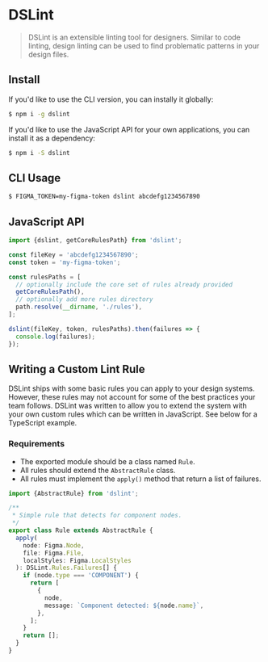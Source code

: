 # DSLint

> DSLint is an extensible linting tool for designers. Similar to code linting, design linting can be used to find problematic patterns in your design files.

## Install

If you'd like to use the CLI version, you can instally it globally:

```bash
$ npm i -g dslint
```

If you'd like to use the JavaScript API for your own applications, you can install it as a dependency:

```bash
$ npm i -S dslint
```

## CLI Usage

```bash
$ FIGMA_TOKEN=my-figma-token dslint abcdefg1234567890
```

## JavaScript API

```ts
import {dslint, getCoreRulesPath} from 'dslint';

const fileKey = 'abcdefg1234567890';
const token = 'my-figma-token';

const rulesPaths = [
  // optionally include the core set of rules already provided
  getCoreRulesPath(),
  // optionally add more rules directory
  path.resolve(__dirname, './rules'),
];

dslint(fileKey, token, rulesPaths).then(failures => {
  console.log(failures);
});
```

## Writing a Custom Lint Rule

DSLint ships with some basic rules you can apply to your design systems. However, these rules may not account for some of the best practices your team follows. DSLint was written to allow you to extend the system with your own custom rules which can be written in JavaScript. See below for a TypeScript example.

### Requirements

- The exported module should be a class named `Rule`.
- All rules should extend the `AbstractRule` class.
- All rules must implement the `apply()` method that return a list of failures.

```ts
import {AbstractRule} from 'dslint';

/**
 * Simple rule that detects for component nodes.
 */
export class Rule extends AbstractRule {
  apply(
    node: Figma.Node,
    file: Figma.File,
    localStyles: Figma.LocalStyles
  ): DSLint.Rules.Failures[] {
    if (node.type === 'COMPONENT') {
      return [
        {
          node,
          message: `Component detected: ${node.name}`,
        },
      ];
    }
    return [];
  }
}
```
